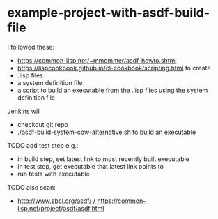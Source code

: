 # example-project-with-asdf-build-file

I followed these: 
* https://common-lisp.net/~mmommer/asdf-howto.shtml
* https://lispcookbook.github.io/cl-cookbook/scripting.html
to create
* .lisp files
* a system definition file
* a script to build an executable from the .lisp files using the system definition file

Jenkins will
* checkout git repo
* ./asdf-build-system-cow-alternative.sh
to build an executable

TODO add test step e.g.:
* in build step, set latest link to most recently built executable
* in test step, get executable that latest link points to
* run tests with executable

TODO also scan: 
* http://www.sbcl.org/asdf/ / https://common-lisp.net/project/asdf/asdf.html
